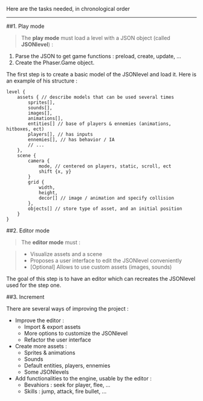 
Here are the tasks needed, in chronological order

---

##1. Play mode

>The **play mode** must load a level with a JSON object (called **JSONlevel**) :
1. Parse the JSON to get game functions : preload, create, update, ...
2. Create the Phaser.Game object.

The first step is to create a basic model of the JSONlevel and load it. Here is an example of his structure :

```
level {
    assets { // describe models that can be used several times
        sprites[],
        sounds[],
        images[],
        animations[],
        entities[] // base of players & ennemies (animations, hitboxes, ect)
        players[], // has inputs
        ennemies[], // has behavior / IA
        // ...
    },
    scene {
        camera {
            mode, // centered on players, static, scroll, ect
            shift {x, y}
        }
        grid {
            width,
            height,
            decor[] // image / animation and specify collision
        },
        objects[] // store type of asset, and an initial position
    }
}
```


##2. Editor mode

> The **editor mode** must :

> - Visualize assets and a scene
> - Proposes a user interface to edit the JSONlevel conveniently
> - [Optional] Allows to use custom assets (images, sounds)

The goal of this step is to have an editor which can recreates the JSONlevel used for the step one.


##3. Increment

There are several ways of improving the project :

- Improve the editor :
  - Import & export assets
  - More options to customize the JSONlevel
  - Refactor the user interface
- Create more assets :
  - Sprites & animations
  - Sounds
  - Default entities, players, ennemies
  - Some JSONlevels
- Add functionalities to the engine, usable by the editor :
  - Bevahiors : seek for player, flee, ...
  - Skills : jump, attack, fire bullet, ...
